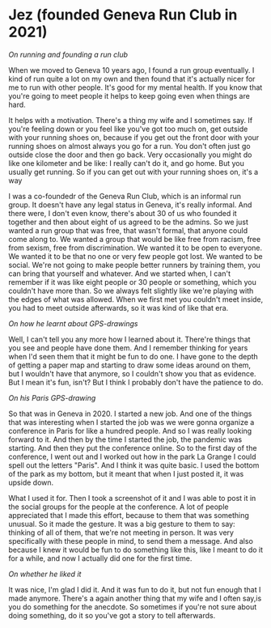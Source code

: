 # Jez (founded Geneva Run Club in 2021)

_On running and founding a run club_

When we moved to Geneva 10 years ago, I found a run group eventually. I kind of run quite a lot on my own and then found that it's actually nicer for me to run with other people. It's good for my mental health. If you know that you're going to meet people it helps to keep going even when things are hard.

It helps with a motivation. There's a thing my wife and I sometimes say. If you're feeling down or you feel like you've got too much on, get outside with your running shoes on, because if you get out the front door with your running shoes on almost always you go for a run. You don't often just go outside close the door and then go back. Very occasionally you might do like one kilometer and be like: I really can't do it, and go home. But you usually get running. So if you can get out with your running shoes on, it's a way

I was a co-foundedr of the Geneva Run Club, which is an informal run group. It doesn't have any legal status in Geneva, it's really informal. And there were, I don't even know, there's about 30 of us who founded it together and then about eight of us agreed to be the admins. So we just wanted a run group that was free, that wasn't formal, that anyone could come along to. We wanted a group that would be like free from racism, free from sexism, free from discrimination. We wanted it to be open to everyone. We wanted it to be that no one or very few people got lost. We wanted to be social. We're not going to make people better runners by training them, you can bring that yourself and whatever. And we started when, I can't remember if it was like eight people or 30 people or something, which you couldn't have more than. So we always felt slightly like we're playing with the edges of what was allowed. When we first met you couldn't meet inside, you had to meet outside afterwards, so it was kind of like that era.

_On how he learnt about GPS-drawings_

Well, I can't tell you any more how I learned about it. There're things that you see and people have done them. And I remember thinking for years when I'd seen them that it might be fun to do one. I have gone to the depth of getting a paper map and starting to draw some ideas around on them, but I wouldn't have that anymore, so I couldn't show you that as evidence. But I mean it's fun, isn't? But I think I probably don't have the patience to do.

_On his Paris GPS-drawing_

So that was in Geneva in 2020. I started a new job. And one of the things that was interesting when I started the job was we were gonna organize a conference in Paris for like a hundred people. And so I was really looking forward to it. And then by the time I started the job, the pandemic was starting. And then they put the conference online. So to the first day of the conference, I went out and I worked out how in the park La Grange I could spell out the letters "Paris". And I think it was quite basic. I used the bottom of the park as my bottom, but it meant that when I just posted it, it was upside down.

What I used it for. Then I took a screenshot of it and I was able to post it in the social groups for the people at the conference. A lot of people appreciated that I made this effort, because to them that was something unusual. So it made the gesture. It was a big gesture to them to say: thinking of all of them, that we're not meeting in person. It was very specifically with these people in mind, to send them a message. And also because I knew it would be fun to do something like this, like I meant to do it for a while, and now I actually did one for the first time.

_On whether he liked it_

It was nice, I'm glad I did it. And it was fun to do it, but not fun enough that I made anymore. There's a again another thing that my wife and I often say,is you do something for the anecdote. So sometimes if you're not sure about doing something, do it so you've got a story to tell afterwards.
